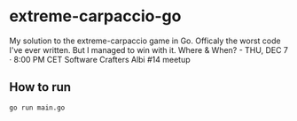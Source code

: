 # extreme-carpaccio-go

My solution to the extreme-carpaccio game in Go. Officaly the worst code I've ever written. But I managed to win with it.
Where & When? -
THU, DEC 7 · 8:00 PM CET Software Crafters Albi #14 meetup
## How to run

```bash
go run main.go
```

